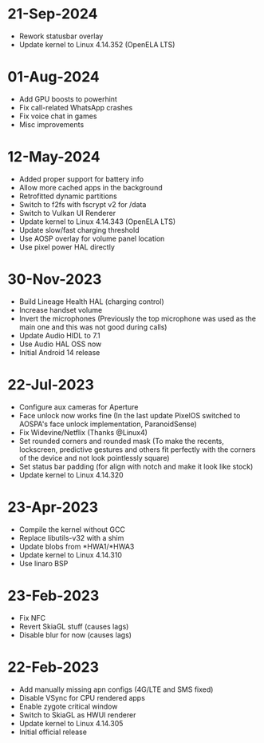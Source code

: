 # 21-Sep-2024
- Rework statusbar overlay 
- Update kernel to Linux 4.14.352 (OpenELA LTS)

# 01-Aug-2024
- Add GPU boosts to powerhint
- Fix call-related WhatsApp crashes
- Fix voice chat in games
- Misc improvements

# 12-May-2024
- Added proper support for battery info
- Allow more cached apps in the background
- Retrofitted dynamic partitions
- Switch to f2fs with fscrypt v2 for /data
- Switch to Vulkan UI Renderer
- Update kernel to Linux 4.14.343 (OpenELA LTS)
- Update slow/fast charging threshold
- Use AOSP overlay for volume panel location
- Use pixel power HAL directly

# 30-Nov-2023
- Build Lineage Health HAL (charging control)
- Increase handset volume
- Invert the microphones (Previously the top microphone was used as the main one and this was not good during calls)
- Update Audio HIDL to 7.1
- Use Audio HAL OSS now
- Initial Android 14 release

# 22-Jul-2023
- Configure aux cameras for Aperture
- Face unlock now works fine (In the last update PixelOS switched to AOSPA's face unlock implementation, ParanoidSense)
- Fix Widevine/Netflix (Thanks @Linux4)
- Set rounded corners and rounded mask (To make the recents, lockscreen, predictive gestures and others fit perfectly with the corners of the device and not look pointlessly square)
- Set status bar padding (for align with notch and make it look like stock)
- Update kernel to Linux 4.14.320

# 23-Apr-2023
- Compile the kernel without GCC
- Replace libutils-v32 with a shim
- Update blobs from *HWA1/*HWA3
- Update kernel to Linux 4.14.310
- Use linaro BSP

# 23-Feb-2023
- Fix NFC
- Revert SkiaGL stuff (causes lags)
- Disable blur for now (causes lags)

# 22-Feb-2023
- Add manually missing apn configs (4G/LTE and SMS fixed)
- Disable VSync for CPU rendered apps
- Enable zygote critical window 
- Switch to SkiaGL as HWUI renderer
- Update kernel to Linux 4.14.305
- Initial official release

